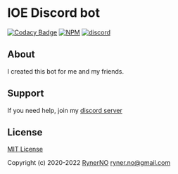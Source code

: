   

# IOE Discord bot
[![Codacy Badge](https://img.shields.io/codacy/grade/c46e10ba89ab4c2c96db08d16f907cae?style=for-the-badge)](https://www.codacy.com/gh/RynerNO/Idea-Of-Evil/dashboard?utm_source=github.com&amp;utm_medium=referral&amp;utm_content=RynerNO/Idea-Of-Evil&amp;utm_campaign=Badge_Grade) [![NPM](https://img.shields.io/github/license/RynerNO/Idea-Of-Evil?style=for-the-badge)](https://github.com/RynerNO/command-handler-discord/blob/master/LICENSE) [![discord](https://img.shields.io/badge/JOIN-DISCORD-7289DA?style=for-the-badge)](https://discord.gg/75NmVJa)

## About

I created this bot for me and my friends.


## Support

If you need help, join my [discord server](https://discord.gg/75NmVJa)

## License

[MIT License](https://github.com/RynerNO/Idea-Of-Evil/blob/main/LICENSE)

Copyright (c) 2020-2022 [RynerNO](https://github.com/RynerNO) <ryner.no@gmail.com>
